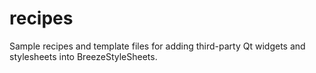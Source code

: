 recipes
=======

Sample recipes and template files for adding third-party Qt widgets and stylesheets into BreezeStyleSheets.
